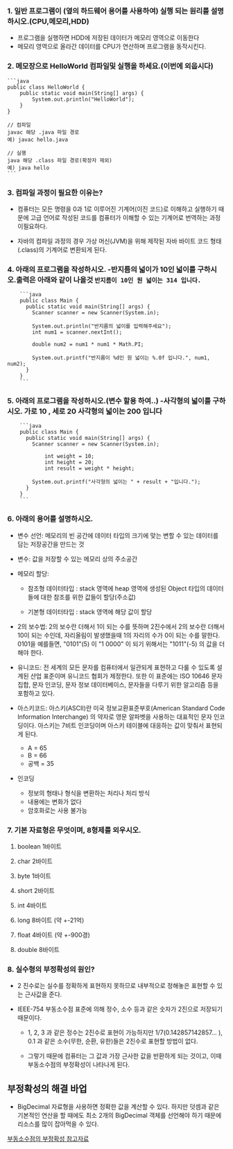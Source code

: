 ### 1. 일반 프로그램이 (옆의 하드웨어 용어를 사용하여) 실행 되는 원리를 설명하시오.(CPU,메모리,HDD)

- 프로그램을 실행하면 HDD에 저장된 데이터가 메모리 영역으로 이동한다
- 메모리 영역으로 올라간 데이터를 CPU가 연산하며 프로그램을 동작시킨다.

### 2. 메모장으로 HelloWorld 컴파일및 실행을 하세요.(이번에 외웁시다)

    ```java
    public class HelloWorld {
    	public static void main(String[] args) {
    		System.out.println("HelloWorld");
    	}
    }

    // 컴파일
    javac 해당 .java 파일 경로
    예) javac hello.java

    // 실행
    java 해당 .class 파일 경로(확장자 제외)
    예) java hello
    ```

### 3. 컴파일 과정이 필요한 이유는?

- 컴퓨터는 모든 명령을 0과 1로 이루어진 기계어(이진 코드)로 이해하고 실행하기 때문에 고급 언어로 작성된 코드를 컴퓨터가 이해할 수 있는 기계어로 번역하는 과정이필요하다.

- 자바의 컴파일 과정의 경우 가상 머신(JVM)을 위해 제작된 자바 바이트 코드 형태(.class)의 기계어로 변환되게 된다.

### 4. 아래의 프로그램을 작성하시오. -반지름의 넓이가 10인 넓이를 구하시오.출력은 아래와 같이 나올것 `반지름이 10인 원 넓이는 314 입니다.`

        ```java
        public class Main {
          public static void main(String[] args) {
            Scanner scanner = new Scanner(System.in);

            System.out.println("반지름의 넓이를 입력해주세요");
            int num1 = scanner.nextInt();

            double num2 = num1 * num1 * Math.PI;

            System.out.printf("반지름이 %d인 원 넓이는 %.0f 입니다.", num1, num2);
          }
        }
        ```

### 5. 아래의 프로그램을 작성하시오.(변수 할용 하여..) -사각형의 넓이를 구하시오. 가로 10 , 세로 20 사각형의 넓이는 200 입니다

        ```java
        public class Main {
          public static void main(String[] args) {
            Scanner scanner = new Scanner(System.in);

        		int weight = 10;
        		int height = 20;
        		int result = weight * height;

            System.out.printf("사각형의 넓이는 " + result + "입니다.");
          }
        }
        ```

### 6. 아래의 용어를 설명하시오.

- 변수 선언: 메모리의 빈 공간에 데이터 타입의 크기에 맞는 변할 수 있는 데이터를 담는 저장공간을 만드는 것

- 변수: 값을 저장할 수 있는 메모리 상의 주소공간

- 메모리 할당:

  - 참조형 데이터타입 : stack 영역에 heap 영역에 생성된 Object 타입의 데이터들에 대한 참조를 위한 값들이 할당(주소값)

  - 기본형 데이터타입 : stack 영역에 해당 값이 할당

- 2의 보수법: 2의 보수란 더해서 1이 되는 수를 뜻하며 2진수에서 2의 보수란 더해서 10이 되는 수인데, 자리올림이 발생했을때 1의 자리의 수가 0이 되는 수를 말한다. 0101을 예를들면, "0101"(5) 이 "1 0000" 이 되기 위해서는 "1011"(-5) 의 값을 더해야 한다.

- 유니코드: 전 세계의 모든 문자를 컴퓨터에서 일관되게 표현하고 다룰 수 있도록 설계된 산업 표준이며 유니코드 협회가 제정한다. 또한 이 표준에는 ISO 10646 문자 집합, 문자 인코딩, 문자 정보 데이터베이스, 문자들을 다루기 위한 알고리즘 등을 포함하고 있다.

- 아스키코드: 아스키(ASCII)란 미국 정보교환표준부호(American Standard Code Information Interchange) 의 약자로 영문 알파벳을 사용하는 대표적인 문자 인코딩이다. 아스키는 7비트 인코딩이며 아스키 테이블에 대응하는 값이 맞춰서 표현되게 된다.

  - A = 65
  - B = 66
  - 공백 = 35

- 인코딩
  - 정보의 형태나 형식을 변환하는 처리나 처리 방식
  - 내용에는 변화가 없다
  - 암호화로는 사용 불가능

### 7. 기본 자료형은 무엇이며, 8형제를 외우시오.

1.  boolean 1바이트

2.  char 2바이트

3.  byte 1바이트

4.  short 2바이트

5.  int 4바이트

6.  long 8바이트 (약 +-21억)

7.  float 4바이트 (약 +-900경)

8.  double 8바이트

### 8. **실수형의 부정확성의 원인?**

- 2 진수로는 실수를 정확하게 표현하지 못하므로 내부적으로 정해놓은 표현할 수 있는 근사값을 준다.

- IEEE-754 부동소수점 표준에 의해 정수, 소수 등과 같은 숫자가 2진으로 저장되기 때문이다.

  - 1, 2, 3 과 같은 정수는 2진수로 표현이 가능하지만 1/7(0.142857142857... ), 0.1 과 같은 소수(무한, 순환, 유한)들은 2진수로 표현할 방법이 없다.

  - 그렇기 때문에 컴퓨터는 그 값과 가장 근사한 값을 반환하게 되는 것이고, 이때 부동소수점의 부정확성이 나타나게 된다.

## 부정확성의 해결 바업

- BigDecimal 자료형을 사용하면 정확한 값을 계산할 수 있다. 하지만 덧셈과 같은 기본적인 연산을 할 때에도 최소 2개의 BigDecimal 객체를 선언해야 하기 때문에 리소스를 많이 잡아먹을 수 있다.

[부동소수점의 부정확성 참고자료](https://ssoco.tistory.com/25)
